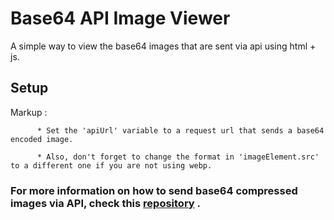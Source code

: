 # Base64 API Image Viewer
A simple way to view the base64 images that are sent via api using html + js.

## Setup
 Markup : 
 
          * Set the 'apiUrl' variable to a request url that sends a base64 encoded image.
 
          * Also, don't forget to change the format in 'imageElement.src' to a different one if you are not using webp.

### For more information on how to send base64 compressed images via API, check this [repository](https://github.com/leonardosblang/python-compressed-image-api) .




